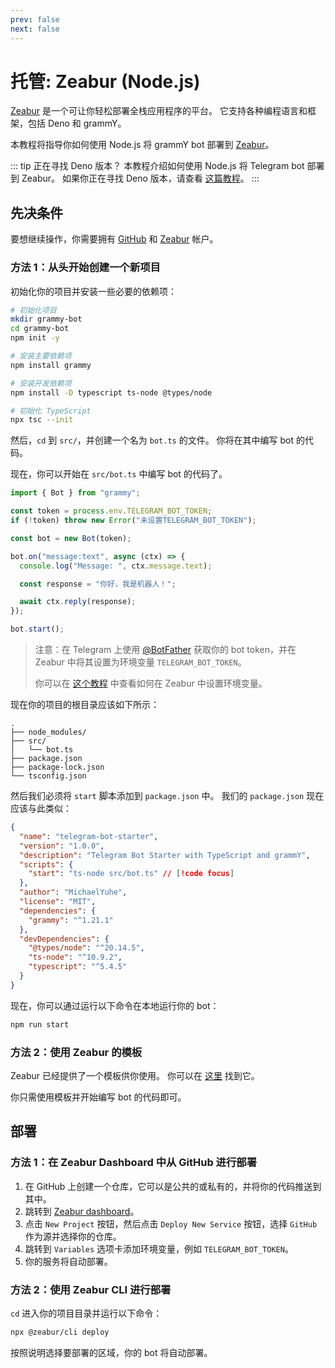 ```yaml
---
prev: false
next: false
---
```


# 托管: Zeabur (Node.js)

[Zeabur](https://zeabur.com) 是一个可让你轻松部署全栈应用程序的平台。
它支持各种编程语言和框架，包括 Deno 和 grammY。

本教程将指导你如何使用 Node.js 将 grammY bot 部署到 [Zeabur](https://zeabur.com)。

::: tip 正在寻找 Deno 版本？
本教程介绍如何使用 Node.js 将 Telegram bot 部署到 Zeabur。
如果你正在寻找 Deno 版本，请查看 [这篇教程](./zeabur-deno)。
:::

## 先决条件

要想继续操作，你需要拥有 [GitHub](https://github.com) 和 [Zeabur](https://zeabur.com) 帐户。

### 方法 1：从头开始创建一个新项目

初始化你的项目并安装一些必要的依赖项：

```sh
# 初始化项目
mkdir grammy-bot
cd grammy-bot
npm init -y

# 安装主要依赖项
npm install grammy

# 安装开发依赖项
npm install -D typescript ts-node @types/node

# 初始化 TypeScript
npx tsc --init
```

然后，`cd` 到 `src/`，并创建一个名为 `bot.ts` 的文件。
你将在其中编写 bot 的代码。

现在，你可以开始在 `src/bot.ts` 中编写 bot 的代码了。

```ts
import { Bot } from "grammy";

const token = process.env.TELEGRAM_BOT_TOKEN;
if (!token) throw new Error("未设置TELEGRAM_BOT_TOKEN");

const bot = new Bot(token);

bot.on("message:text", async (ctx) => {
  console.log("Message: ", ctx.message.text);

  const response = "你好，我是机器人！";

  await ctx.reply(response);
});

bot.start();
```

> 注意：在 Telegram 上使用 [@BotFather](https://t.me/BotFather) 获取你的 bot token，并在 Zeabur 中将其设置为环境变量 `TELEGRAM_BOT_TOKEN`。
>
> 你可以在 [这个教程](https://zeabur.com/docs/deploy/variables) 中查看如何在 Zeabur 中设置环境变量。

现在你的项目的根目录应该如下所示：

```asciiart:no-line-numbers
.
├── node_modules/
├── src/
│   └── bot.ts
├── package.json
├── package-lock.json
└── tsconfig.json
```

然后我们必须将 `start` 脚本添加到 `package.json` 中。
我们的 `package.json` 现在应该与此类似：

```json
{
  "name": "telegram-bot-starter",
  "version": "1.0.0",
  "description": "Telegram Bot Starter with TypeScript and grammY",
  "scripts": {
    "start": "ts-node src/bot.ts" // [!code focus]
  },
  "author": "MichaelYuhe",
  "license": "MIT",
  "dependencies": {
    "grammy": "^1.21.1"
  },
  "devDependencies": {
    "@types/node": "^20.14.5",
    "ts-node": "^10.9.2",
    "typescript": "^5.4.5"
  }
}
```

现在，你可以通过运行以下命令在本地运行你的 bot：

```sh
npm run start
```

### 方法 2：使用 Zeabur 的模板

Zeabur 已经提供了一个模板供你使用。
你可以在 [这里](https://github.com/zeabur/deno-telegram-bot-starter) 找到它。

你只需使用模板并开始编写 bot 的代码即可。

## 部署

### 方法 1：在 Zeabur Dashboard 中从 GitHub 进行部署

1. 在 GitHub 上创建一个仓库，它可以是公共的或私有的，并将你的代码推送到其中。
2. 跳转到 [Zeabur dashboard](https://dash.zeabur.com)。
3. 点击 `New Project` 按钮，然后点击 `Deploy New Service` 按钮，选择 `GitHub` 作为源并选择你的仓库。
4. 跳转到 `Variables` 选项卡添加环境变量，例如 `TELEGRAM_BOT_TOKEN`。
5. 你的服务将自动部署。

### 方法 2：使用 Zeabur CLI 进行部署

`cd` 进入你的项目目录并运行以下命令：

```sh
npx @zeabur/cli deploy
```

按照说明选择要部署的区域，你的 bot 将自动部署。
